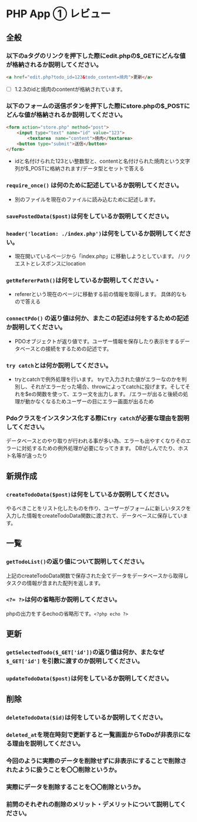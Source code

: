 # PHP App ① レビュー

## 全般

### 以下のaタグのリンクを押下した際にedit.phpの$_GETにどんな値が格納されるか説明してください。

```html
<a href="edit.php?todo_id=123&todo_content=焼肉">更新</a>
```
- [ ] 1.2.3のidと焼肉のcontentが格納されています。


### 以下のフォームの送信ボタンを押下した際にstore.phpの$_POSTにどんな値が格納されるか説明してください。

```html
<form action="store.php" method="post">
    <input type="text" name="id" value="123">
		<textarea　name="content">焼肉</textarea>
    <button type="submit">送信</button>
</form>
```
- idと名付けられた123とい整数型と、contentと名付けられた焼肉という文字列が$_POSTに格納されます/データ型とセットで答える
### `require_once()` は何のために記述しているか説明してください。
- 別のファイルを現在のファイルに読み込むために記述します。
### `savePostedData($post)`は何をしているか説明してください。

### `header('location: ./index.php')`は何をしているか説明してください。
- 現在開いているページから「index.php」に移動しようとしています。
/リクエストとレスポンスにlocation

### `getRefererPath()`は何をしているか説明してください。・
- refererという現在のページに移動する前の情報を取得します。
具体的なもので答える
### `connectPdo()` の返り値は何か、またこの記述は何をするための記述か説明してください。
- PDOオブジェクトが返り値です。ユーザー情報を保存したり表示をするデータベースとの接続をするための記述です。
### `try catch`とは何か説明してください。
- tryとcatchで例外処理を行います。
tryで入力された値がエラーなのかを判別し、それがエラーだった場合、throwによってcatchに投げます。そしてそれを$eの関数を使って、エラー文を出力します。
/エラーが出ると後続の処理が動かなくなるためユーザーの目にエラー画面が出るため
### Pdoクラスをインスタンス化する際に`try catch`が必要な理由を説明してください。
データベースとのやり取りが行われる事が多い為、エラーも出やすくなりそのエラーに対処するための例外処理が必要になってきます。
DBがしんでたり、ホスト名等が違ったり
## 新規作成

### `createTodoData($post)`は何をしているか説明してください。
やるべきことをリスト化したものを作り、ユーザーがフォームに新しいタスクを入力した情報をcreateTodoData関数に渡されて、データベースに保存しています。
## 一覧

### `getTodoList()`の返り値について説明してください。
上記のcreateTodoData関数で保存された全てデータをデータベースから取得しタスクの情報が含まれた配列を返します。
### `<?= ?>`は何の省略形か説明してください。
phpの出力をするechoの省略形です。`<?php echo ?>`
## 更新

### `getSelectedTodo($_GET['id'])`の返り値は何か、またなぜ`$_GET['id']` を引数に渡すのか説明してください。

### `updateTodoData($post)`は何をしているか説明してください。

## 削除

### `deleteTodoData($id)`は何をしているか説明してください。

### `deleted_at`を現在時刻で更新すると一覧画面からToDoが非表示になる理由を説明してください。

### 今回のように実際のデータを削除せずに非表示にすることで削除されたように扱うことを〇〇削除というか。

### 実際にデータを削除することを〇〇削除というか。

### 前問のそれぞれの削除のメリット・デメリットについて説明してください。
